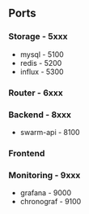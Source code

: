 ## Ports

### Storage - 5xxx
- mysql - 5100
- redis - 5200
- influx - 5300


### Router - 6xxx

### Backend - 8xxx
- swarm-api - 8100

### Frontend

### Monitoring - 9xxx
- grafana - 9000
- chronograf - 9100
